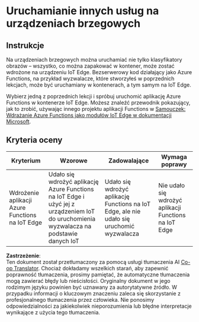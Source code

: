 <!--
CO_OP_TRANSLATOR_METADATA:
{
  "original_hash": "cc7ad255517f5f618f9c8899e6ff6783",
  "translation_date": "2025-08-26T06:37:14+00:00",
  "source_file": "4-manufacturing/lessons/3-run-fruit-detector-edge/assignment.md",
  "language_code": "pl"
}
-->
# Uruchamianie innych usług na urządzeniach brzegowych

## Instrukcje

Na urządzeniach brzegowych można uruchamiać nie tylko klasyfikatory obrazów – wszystko, co można zapakować w kontener, może zostać wdrożone na urządzeniu IoT Edge. Bezserwerowy kod działający jako Azure Functions, na przykład wyzwalacze, które stworzyłeś w poprzednich lekcjach, może być uruchamiany w kontenerach, a tym samym na IoT Edge.

Wybierz jedną z poprzednich lekcji i spróbuj uruchomić aplikację Azure Functions w kontenerze IoT Edge. Możesz znaleźć przewodnik pokazujący, jak to zrobić, używając innego projektu aplikacji Functions w [Samouczek: Wdrażanie Azure Functions jako modułów IoT Edge w dokumentacji Microsoft](https://docs.microsoft.com/azure/iot-edge/tutorial-deploy-function?WT.mc_id=academic-17441-jabenn&view=iotedge-2020-11).

## Kryteria oceny

| Kryterium | Wzorowe | Zadowalające | Wymaga poprawy |
| --------- | -------- | ------------ | -------------- |
| Wdrożenie aplikacji Azure Functions na IoT Edge | Udało się wdrożyć aplikację Azure Functions na IoT Edge i użyć jej z urządzeniem IoT do uruchomienia wyzwalacza na podstawie danych IoT | Udało się wdrożyć aplikację Functions na IoT Edge, ale nie udało się uruchomić wyzwalacza | Nie udało się wdrożyć aplikacji Functions na IoT Edge |

**Zastrzeżenie**:  
Ten dokument został przetłumaczony za pomocą usługi tłumaczenia AI [Co-op Translator](https://github.com/Azure/co-op-translator). Chociaż dokładamy wszelkich starań, aby zapewnić poprawność tłumaczenia, prosimy pamiętać, że automatyczne tłumaczenia mogą zawierać błędy lub nieścisłości. Oryginalny dokument w jego rodzimym języku powinien być uznawany za autorytatywne źródło. W przypadku informacji o kluczowym znaczeniu zaleca się skorzystanie z profesjonalnego tłumaczenia przez człowieka. Nie ponosimy odpowiedzialności za jakiekolwiek nieporozumienia lub błędne interpretacje wynikające z użycia tego tłumaczenia.